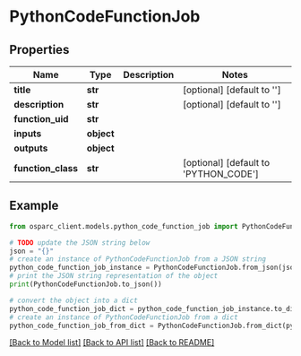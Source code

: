 # PythonCodeFunctionJob


## Properties

Name | Type | Description | Notes
------------ | ------------- | ------------- | -------------
**title** | **str** |  | [optional] [default to '']
**description** | **str** |  | [optional] [default to '']
**function_uid** | **str** |  | 
**inputs** | **object** |  | 
**outputs** | **object** |  | 
**function_class** | **str** |  | [optional] [default to 'PYTHON_CODE']

## Example

```python
from osparc_client.models.python_code_function_job import PythonCodeFunctionJob

# TODO update the JSON string below
json = "{}"
# create an instance of PythonCodeFunctionJob from a JSON string
python_code_function_job_instance = PythonCodeFunctionJob.from_json(json)
# print the JSON string representation of the object
print(PythonCodeFunctionJob.to_json())

# convert the object into a dict
python_code_function_job_dict = python_code_function_job_instance.to_dict()
# create an instance of PythonCodeFunctionJob from a dict
python_code_function_job_from_dict = PythonCodeFunctionJob.from_dict(python_code_function_job_dict)
```
[[Back to Model list]](../README.md#documentation-for-models) [[Back to API list]](../README.md#documentation-for-api-endpoints) [[Back to README]](../README.md)


